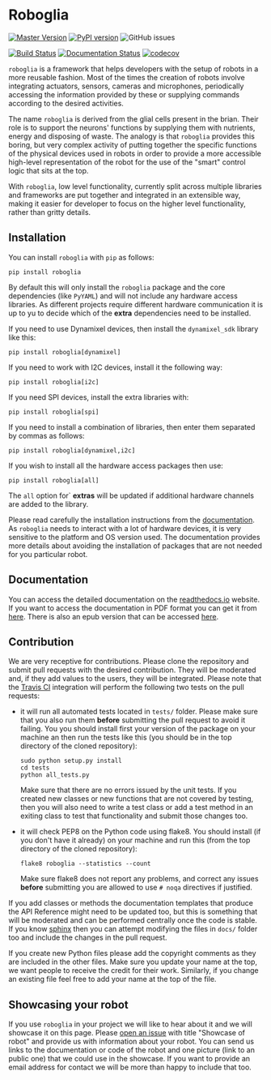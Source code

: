 # Roboglia

[![Master Version](https://img.shields.io/badge/master-0.0.12-blue)](https://img.shields.io/badge/master-0.0.12-blue)
[![PyPI version](https://badge.fury.io/py/roboglia.svg)](https://badge.fury.io/py/roboglia)
![GitHub issues](https://img.shields.io/github/issues/sonelu/roboglia)

[![Build Status](https://travis-ci.com/sonelu/roboglia.svg?branch=master)](https://travis-ci.com/sonelu/roboglia)
[![Documentation Status](https://readthedocs.org/projects/roboglia/badge/?version=latest)](https://roboglia.readthedocs.io/en/latest/?badge=latest)
[![codecov](https://codecov.io/gh/sonelu/roboglia/branch/master/graph/badge.svg)](https://codecov.io/gh/sonelu/roboglia)

``roboglia`` is a framework that helps developers with the setup of robots
in a more reusable fashion. Most of the times the creation of robots involve
integrating actuators, sensors, cameras and microphones, periodically accessing
the information provided by these or supplying commands according to the desired
activities.

The name `roboglia` is derived from the glial cells present in the brian.
Their role is to support the neurons' functions by supplying them
with nutrients, energy and disposing of waste. The analogy is that ``roboglia``
provides this boring, but very complex activity of putting together the specific
functions of the physical devices used in robots in order to provide a more
accessible high-level representation of the robot for the use of the "smart"
control logic that sits at the top.

With ``roboglia``, low level functionality, currently split across multiple
libraries and frameworks are put together and integrated in an extensible way,
making it easier for developer to focus on the higher level functionality,
rather than gritty details.

## Installation

You can install ``roboglia`` with ``pip`` as follows:

    pip install roboglia

By default this will only install the ``roboglia`` package and the core
dependencies (like ``PyYAML``) and will not include any hardware access
libraries. As different projects require different hardware communication
it is up to yu to decide which of the **extra** dependencies need to be
installed.

If you need to use Dynamixel devices, then install the ``dynamixel_sdk``
library like this:

    pip install roboglia[dynamixel]

If you need to work with I2C devices, install it the following way:

    pip install roboglia[i2c]

If you need SPI devices, install the extra libraries with:

    pip install roboglia[spi]

If you need to install a combination of libraries, then enter them separated
by commas as follows:

    pip install roboglia[dynamixel,i2c]

If you wish to install all the hardware access packages then use:

    pip install roboglia[all]

The ``all`` option for` **extras** will be updated if additional hardware
channels are added to the library.

Please read carefully the installation instructions from the
[documentation](https://roboglia.readthedocs.io/en/latest/install.html).
As ``roboglia`` needs to interact with a lot of hardware devices, it is very
sensitive to the platform and OS version used. The documentation provides more
details about avoiding the installation of packages that are not needed for
you particular robot.

## Documentation

You can access the detailed documentation on the
[readthedocs.io](https://roboglia.readthedocs.io/en/latest/) website. If you
want to access the documentation in PDF format you can get it from
[here](https://roboglia.readthedocs.io/_/downloads/en/latest/pdf/).
There is also an epub version that can be accessed
[here](https://roboglia.readthedocs.io/_/downloads/en/latest/epub/).

## Contribution

We are very receptive for contributions. Please clone the repository and
submit pull requests with the desired contribution. They will be moderated and,
if they add values to the users, they will be integrated. Please note that
the [Travis CI](https://travis-ci.com) integration will perform the following
two tests on the pull requests:

* it will run all automated tests located in ``tests/`` folder. Please make
  sure that you also run them **before** submitting the pull request to avoid
  it failing. You you should install first your version of the package on
  your machine an then run the tests like this (you should be in the top
  directory of the cloned repository):

      sudo python setup.py install
      cd tests
      python all_tests.py

  Make sure that there are no errors issued by the unit tests. If you created
  new classes or new functions that are not covered by testing, then you will
  also need to write a test class or add a test method in an exiting class
  to test that functionality and submit those changes too.

* it will check PEP8 on the Python code using flake8. You should install
  (if you don't have it already) on your machine and run this (from the
  top directory of the cloned repository):

      flake8 roboglia --statistics --count

  Make sure flake8 does not report any problems, and correct any issues
  **before** submitting you are allowed to use ``# noqa`` directives if
  justified.

If you add classes or methods the documentation templates that produce
the API Reference might need to be updated too, but this is something that
will be moderated and can be performed centrally once the code is stable.
If you know [sphinx](https://www.sphinx-doc.org/en/master/) then you can
attempt modifying the files in ``docs/`` folder too and include the changes
in the pull request.

If you create new Python files please add the copyright comments as they are
included in the other files. Make sure you update your name at the top, we want
people to receive the credit for their work. Similarly, if you change an
existing file feel free to add your name at the top of the file.

## Showcasing your robot

If you use ``roboglia`` in your project we will like to hear about it and
we will showcase it on this page. Please
[open an issue](https://github.com/sonelu/roboglia/issues/new) with title
"Showcase of robot" and provide us with information about your robot. You can
send us links to the documentation or code of the robot and one picture
(link to an public one) that we could use in the showcase. If you want to
provide an email address for contact we will be more than happy to include
that too.
